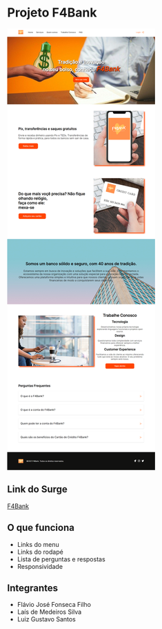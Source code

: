 # Projeto F4Bank

<p>
<img src="./F4Bank/img/pagina-f4bank.png"/>
</p>

## Link do Surge

[F4Bank](https://flashy-scene.surge.sh)

## O que funciona

- Links do menu
- Links do rodapé
- Lista de perguntas e respostas
- Responsividade


## Integrantes

 - Flávio José Fonseca Filho
 - Laís de Medeiros Silva
 - Luiz Gustavo Santos
